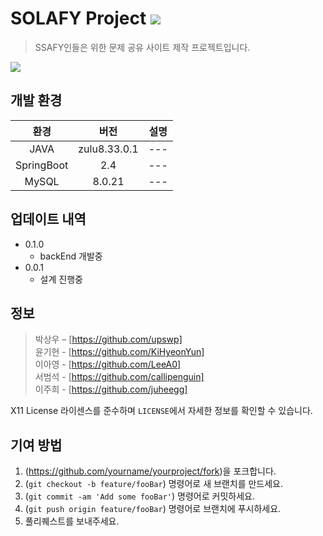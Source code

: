 # SOLAFY Project <a href="https://hits.seeyoufarm.com"><img src="https://hits.seeyoufarm.com/api/count/incr/badge.svg?url=https%3A%2F%2Fgithub.com%2Fupswp%2F-Project-HelloProblem&count_bg=%2379C83D&title_bg=%23555555&icon=snapcraft.svg&icon_color=%23EDE11D&title=hits&edge_flat=false"/></a>

> SSAFY인들은 위한 문제 공유 사이트 제작 프로젝트입니다.

![](../header.png)


## 개발 환경

|환경|버전|설명|
|:---:|:---:|:---:|
|JAVA |zulu8.33.0.1|---|
|SpringBoot |2.4|---|
|MySQL|8.0.21|---|

## 업데이트 내역

* 0.1.0
    * backEnd 개발중
* 0.0.1
    * 설계 진행중

## 정보

> 박상우 – [https://github.com/upswp] <br/>
> 윤기현 - [https://github.com/KiHyeonYun] <br/>
> 이아영 - [https://github.com/LeeA0] <br/>
> 서범석 - [https://github.com/callipenguin] <br/>이주희 - [https://github.com/juheegg] <br/>


X11 License 라이센스를 준수하며 ``LICENSE``에서 자세한 정보를 확인할 수 있습니다.

## 기여 방법

1. (<https://github.com/yourname/yourproject/fork>)을 포크합니다.
2. (`git checkout -b feature/fooBar`) 명령어로 새 브랜치를 만드세요.
3. (`git commit -am 'Add some fooBar'`) 명령어로 커밋하세요.
4. (`git push origin feature/fooBar`) 명령어로 브랜치에 푸시하세요. 
5. 풀리퀘스트를 보내주세요.

<!-- Markdown link & img dfn's -->
[npm-image]: https://img.shields.io/npm/v/datadog-metrics.svg?style=flat-square
[npm-url]: https://npmjs.org/package/datadog-metrics
[npm-downloads]: https://img.shields.io/npm/dm/datadog-metrics.svg?style=flat-square
[travis-image]: https://img.shields.io/travis/dbader/node-datadog-metrics/master.svg?style=flat-square
[travis-url]: https://travis-ci.org/dbader/node-datadog-metrics
[wiki]: https://github.com/yourname/yourproject/wiki
